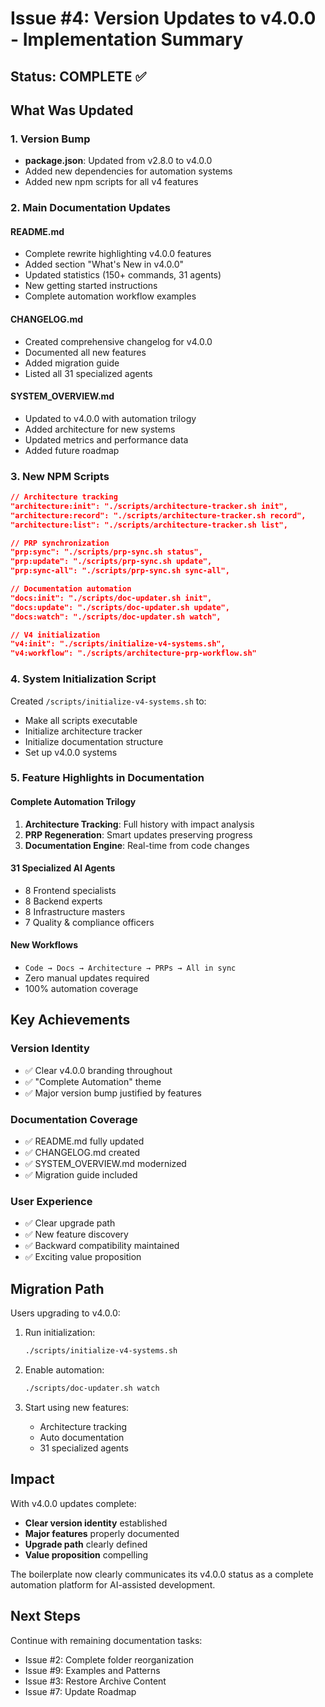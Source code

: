 # Issue #4: Version Updates to v4.0.0 - Implementation Summary

## Status: COMPLETE ✅

## What Was Updated

### 1. Version Bump
- **package.json**: Updated from v2.8.0 to v4.0.0
- Added new dependencies for automation systems
- Added new npm scripts for all v4 features

### 2. Main Documentation Updates

#### README.md
- Complete rewrite highlighting v4.0.0 features
- Added section "What's New in v4.0.0"
- Updated statistics (150+ commands, 31 agents)
- New getting started instructions
- Complete automation workflow examples

#### CHANGELOG.md
- Created comprehensive changelog for v4.0.0
- Documented all new features
- Added migration guide
- Listed all 31 specialized agents

#### SYSTEM_OVERVIEW.md
- Updated to v4.0.0 with automation trilogy
- Added architecture for new systems
- Updated metrics and performance data
- Added future roadmap

### 3. New NPM Scripts

```json
// Architecture tracking
"architecture:init": "./scripts/architecture-tracker.sh init",
"architecture:record": "./scripts/architecture-tracker.sh record",
"architecture:list": "./scripts/architecture-tracker.sh list",

// PRP synchronization
"prp:sync": "./scripts/prp-sync.sh status",
"prp:update": "./scripts/prp-sync.sh update",
"prp:sync-all": "./scripts/prp-sync.sh sync-all",

// Documentation automation
"docs:init": "./scripts/doc-updater.sh init",
"docs:update": "./scripts/doc-updater.sh update",
"docs:watch": "./scripts/doc-updater.sh watch",

// V4 initialization
"v4:init": "./scripts/initialize-v4-systems.sh",
"v4:workflow": "./scripts/architecture-prp-workflow.sh"
```

### 4. System Initialization Script

Created `/scripts/initialize-v4-systems.sh` to:
- Make all scripts executable
- Initialize architecture tracker
- Initialize documentation structure
- Set up v4.0.0 systems

### 5. Feature Highlights in Documentation

#### Complete Automation Trilogy
1. **Architecture Tracking**: Full history with impact analysis
2. **PRP Regeneration**: Smart updates preserving progress
3. **Documentation Engine**: Real-time from code changes

#### 31 Specialized AI Agents
- 8 Frontend specialists
- 8 Backend experts
- 8 Infrastructure masters
- 7 Quality & compliance officers

#### New Workflows
- `Code → Docs → Architecture → PRPs → All in sync`
- Zero manual updates required
- 100% automation coverage

## Key Achievements

### Version Identity
- ✅ Clear v4.0.0 branding throughout
- ✅ "Complete Automation" theme
- ✅ Major version bump justified by features

### Documentation Coverage
- ✅ README.md fully updated
- ✅ CHANGELOG.md created
- ✅ SYSTEM_OVERVIEW.md modernized
- ✅ Migration guide included

### User Experience
- ✅ Clear upgrade path
- ✅ New feature discovery
- ✅ Backward compatibility maintained
- ✅ Exciting value proposition

## Migration Path

Users upgrading to v4.0.0:

1. Run initialization:
   ```bash
   ./scripts/initialize-v4-systems.sh
   ```

2. Enable automation:
   ```bash
   ./scripts/doc-updater.sh watch
   ```

3. Start using new features:
   - Architecture tracking
   - Auto documentation
   - 31 specialized agents

## Impact

With v4.0.0 updates complete:
- **Clear version identity** established
- **Major features** properly documented
- **Upgrade path** clearly defined
- **Value proposition** compelling

The boilerplate now clearly communicates its v4.0.0 status as a complete automation platform for AI-assisted development.

## Next Steps

Continue with remaining documentation tasks:
- Issue #2: Complete folder reorganization
- Issue #9: Examples and Patterns
- Issue #3: Restore Archive Content
- Issue #7: Update Roadmap
